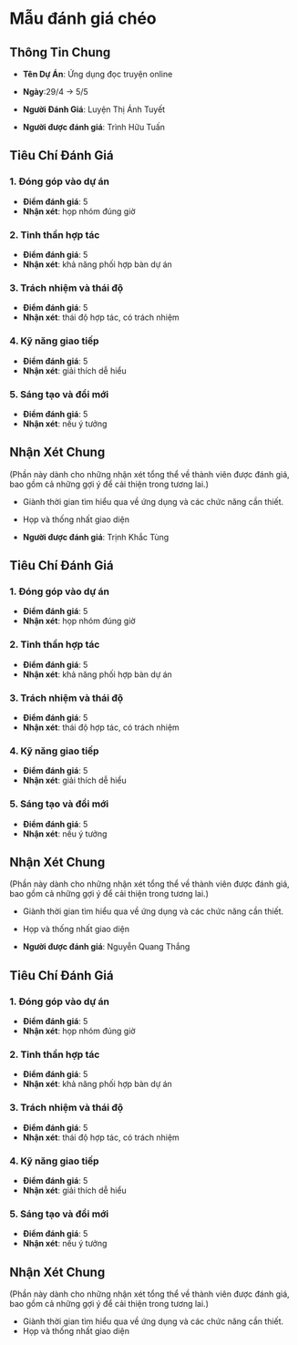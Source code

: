 # Mẫu đánh giá chéo
## Thông Tin Chung
- **Tên Dự Án**: Ứng dụng đọc truyện online
- **Ngày**:29/4 -> 5/5
- **Người Đánh Giá**: Luyện Thị Ánh Tuyết

- **Người được đánh giá**: Trình Hữu Tuấn
## Tiêu Chí Đánh Giá
### 1. Đóng góp vào dự án
- **Điểm đánh giá**: 5
- **Nhận xét**: họp nhóm đúng giờ

### 2. Tinh thần hợp tác
- **Điểm đánh giá**: 5
- **Nhận xét**: khả năng phối hợp bàn dự án

### 3. Trách nhiệm và thái độ
- **Điểm đánh giá**: 5
- **Nhận xét**: thái độ hợp tác, có trách nhiệm

### 4. Kỹ năng giao tiếp
- **Điểm đánh giá**: 5
- **Nhận xét**: giải thích dễ hiểu

### 5. Sáng tạo và đổi mới
- **Điểm đánh giá**: 5
- **Nhận xét**: nếu ý tưởng

## Nhận Xét Chung
(Phần này dành cho những nhận xét tổng thể về thành viên được đánh giá, bao gồm cả những gợi ý để cải thiện trong tương lai.)
- Giành thời gian tìm hiểu qua về ứng dụng và các chức năng cần thiết.
- Họp và thống nhất giao diện


- **Người được đánh giá**: Trịnh Khắc Tùng
## Tiêu Chí Đánh Giá
### 1. Đóng góp vào dự án
- **Điểm đánh giá**: 5
- **Nhận xét**: họp nhóm đúng giờ

### 2. Tinh thần hợp tác
- **Điểm đánh giá**: 5
- **Nhận xét**: khả năng phối hợp bàn dự án

### 3. Trách nhiệm và thái độ
- **Điểm đánh giá**: 5
- **Nhận xét**: thái độ hợp tác, có trách nhiệm

### 4. Kỹ năng giao tiếp
- **Điểm đánh giá**: 5
- **Nhận xét**: giải thích dễ hiểu

### 5. Sáng tạo và đổi mới
- **Điểm đánh giá**: 5
- **Nhận xét**: nếu ý tưởng

## Nhận Xét Chung
(Phần này dành cho những nhận xét tổng thể về thành viên được đánh giá, bao gồm cả những gợi ý để cải thiện trong tương lai.)
- Giành thời gian tìm hiểu qua về ứng dụng và các chức năng cần thiết.
- Họp và thống nhất giao diện

- **Người được đánh giá**: Nguyễn Quang Thắng
## Tiêu Chí Đánh Giá
### 1. Đóng góp vào dự án
- **Điểm đánh giá**: 5
- **Nhận xét**: họp nhóm đúng giờ

### 2. Tinh thần hợp tác
- **Điểm đánh giá**: 5
- **Nhận xét**: khả năng phối hợp bàn dự án

### 3. Trách nhiệm và thái độ
- **Điểm đánh giá**: 5
- **Nhận xét**: thái độ hợp tác, có trách nhiệm

### 4. Kỹ năng giao tiếp
- **Điểm đánh giá**: 5
- **Nhận xét**: giải thích dễ hiểu

### 5. Sáng tạo và đổi mới
- **Điểm đánh giá**: 5
- **Nhận xét**: nếu ý tưởng

## Nhận Xét Chung
(Phần này dành cho những nhận xét tổng thể về thành viên được đánh giá, bao gồm cả những gợi ý để cải thiện trong tương lai.)
- Giành thời gian tìm hiểu qua về ứng dụng và các chức năng cần thiết.
- Họp và thống nhất giao diện